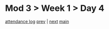 # Mod 3 > Week 1 > Day 4

[attendance log](https://applied.multiverse.io/mod/questionnaire/complete.php?id=6702)
[prev](/swe/mod3/wk1/day3.html) | [next](/swe/mod3/wk1/day5.html)
[main](/swe)